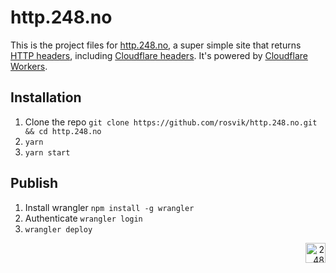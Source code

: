 # http.248.no

This is the project files for [http.248.no](https://http.248.no), a super simple site that returns [HTTP headers](https://developer.mozilla.org/en-US/docs/Web/HTTP/Headers), including [Cloudflare headers](https://developers.cloudflare.com/fundamentals/get-started/reference/http-request-headers/). It's powered by [Cloudflare Workers](https://workers.cloudflare.com/).

## Installation

1. Clone the repo `git clone https://github.com/rosvik/http.248.no.git && cd http.248.no`
2. `yarn`
3. `yarn start`

## Publish

1. Install wrangler `npm install -g wrangler`
2. Authenticate `wrangler login`
3. `wrangler deploy`

<div align="right"><img src="https://github-production-user-asset-6210df.s3.amazonaws.com/1774972/269361517-d0d8e30e-4a25-4ba2-b926-2a42da1156f8.svg" width="32" alt="248"></div>
